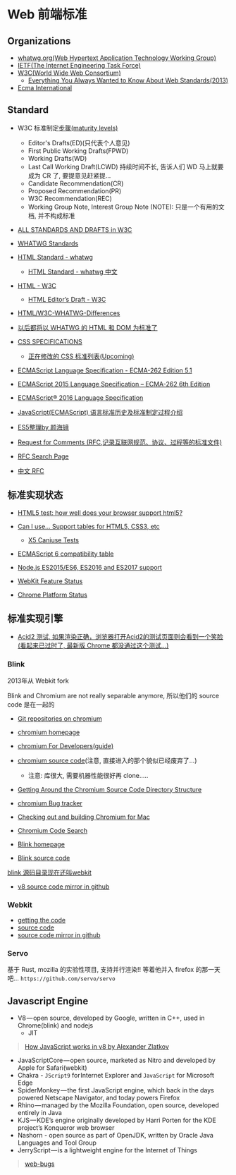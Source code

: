 # Web 前端标准

## Organizations

* [whatwg.org(Web Hypertext Application Technology Working Group)](https://whatwg.org/)
* [IETF(The Internet Engineering Task Force)](http://ietf.org/)
* [W3C(World Wide Web Consortium)](https://www.w3.org/)
  * [Everything You Always Wanted to Know About Web Standards(2013)](http://video.tudou.com/v/XMjIzNjQ4ODE4OA==.html)
* [Ecma International](https://www.ecma-international.org/)

## Standard

* W3C 标准制定[步骤(maturity levels)](https://www.w3.org/2018/Process-20180201//#recs-and-notes)
  * Editor's Drafts(ED)(只代表个人意见)
  * First Public Working Drafts(FPWD)
  * Working Drafts(WD)
  * Last Call Working Draft(LCWD) 持续时间不长, 告诉人们 WD 马上就要成为 CR 了, 要提意见赶紧提...
  * Candidate Recommendation(CR)
  * Proposed Recommendation(PR)
  * W3C Recommendation(REC)
  * Working Group Note, Interest Group Note (NOTE): 只是一个有用的文档, 并不构成标准
* [ALL STANDARDS AND DRAFTS in W3C](https://www.w3.org/TR/)

* [WHATWG Standards](https://spec.whatwg.org/)

* [HTML Standard - whatwg](https://html.spec.whatwg.org/multipage/)
  * [HTML Standard - whatwg 中文](https://whatwg-cn.github.io/html/)
* [HTML - W3C](https://www.w3.org/TR/html/)
  * [HTML Editor’s Draft - W3C](https://w3c.github.io/html/)
* [HTML/W3C-WHATWG-Differences](https://www.w3.org/wiki/HTML/W3C-WHATWG-Differences)
* [以后都将以 WHATWG 的 HTML 和 DOM 为标准了](https://www.w3.org/blog/news/archives/7753)

* [CSS SPEC­I­FI­CA­TIONS](https://www.w3.org/Style/CSS/current-work)
  * [正在修改的 CSS 标准列表(Up­com­ing)](https://drafts.csswg.org/)

* [ECMAScript Language Specification - ECMA-262 Edition 5.1](http://www.ecma-international.org/ecma-262/5.1/)
* [ECMAScript 2015 Language Specification &ndash; ECMA-262 6th Edition](http://www.ecma-international.org/ecma-262/6.0/)
* [ECMAScript® 2016 Language Specification](http://www.ecma-international.org/ecma-262/7.0/index.html)
* [JavaScript(ECMAScript) 语言标准历史及标准制定过程介绍](https://itbilu.com/javascript/js/V1APADgrG.html)
* [ES5整理by 颜海镜](http://yanhaijing.com/es5/#about)

* [Request for Comments (RFC,记录互联网规范、协议、过程等的标准文件)](https://www.ietf.org/rfc.html)
* [RFC Search Page](https://www.rfc-editor.org/search/rfc_search.php)
* [中文 RFC](http://man.chinaunix.net/develop/rfc/default.htm)

## 标准实现状态

* [HTML5 test: how well does your browser support html5?](http://html5test.com/)
* [Can I use... Support tables for HTML5, CSS3, etc](http://caniuse.com/)
  * [X5 Caniuse Tests](http://res.imtt.qq.com/tbs/incoming20160419/home.html)
* [ECMAScript 6 compatibility table](http://kangax.github.io/compat-table/es6/)
* [Node.js ES2015/ES6, ES2016 and ES2017 support](node.green)

* [WebKit Feature Status](https://webkit.org/status/)
* [Chrome Platform Status](https://www.chromestatus.com/features)

## 标准实现引擎

* [Acid2 测试, 如果渲染正确，浏览器打开Acid2的测试页面则会看到一个笑脸(看起来已过时了, 最新版 Chrome 都没通过这个测试...)](https://zh.wikipedia.org/wiki/Acid2)

### Blink

2013年从 Webkit fork

Blink and Chromium are not really separable anymore, 所以他们的 source code 是在一起的

* [Git repositories on chromium](https://chromium.googlesource.com/)

* [chromium homepage](https://www.chromium.org/Home)
* [chromium For Developers(guide)](http://www.chromium.org/developers)
* [chromium source code](https://chromium.googlesource.com/chromium/src/)(注意, 直接进入的那个貌似已经废弃了...)
  * 注意: 库很大, 需要机器性能很好再 clone.....
* [Getting Around the Chromium Source Code Directory Structure](http://www.chromium.org/developers/how-tos/getting-around-the-chrome-source-code)
* [chromium Bug tracker](https://bugs.chromium.org/p/chromium/issues/list)
* [Checking out and building Chromium for Mac](https://chromium.googlesource.com/chromium/src/+/master/docs/mac_build_instructions.md)
* [Chromium Code Search](https://cs.chromium.org/)
* [Blink homepage](https://www.chromium.org/blink)
* [Blink source code](https://chromium.googlesource.com/chromium/src/+/master/third_party/WebKit/)

[blink 源码目录现在还叫webkit](https://groups.google.com/a/chromium.org/forum/#!topic/platform-architecture-dev/DKQn-SILZzo/discussion)

* [v8 source code mirror in github](https://github.com/v8/v8)

### Webkit

* [getting the code](https://webkit.org/getting-the-code/)
* [source code](https://trac.webkit.org/browser/webkit/trunk)
* [source code mirror in github](https://github.com/WebKit/webkit)

### Servo

基于 Rust, mozilla 的实验性项目, 支持并行渲染!! 等着他并入 firefox 的那一天吧... `https://github.com/servo/servo`

## Javascript Engine

* V8 — open source, developed by Google, written in C++, used in Chrome(blink) and nodejs
  * JIT

> [How JavaScript works in v8 by Alexander Zlatkov](https://blog.sessionstack.com/how-javascript-works-inside-the-v8-engine-5-tips-on-how-to-write-optimized-code-ac089e62b12e)

* JavaScriptCore — open source, marketed as Nitro and developed by Apple for Safari(webkit)
* Chakra - `JScript9` for Internet Explorer and `JavaScript` for Microsoft Edge
* SpiderMonkey — the first JavaScript engine, which back in the days powered Netscape Navigator, and today powers Firefox
* Rhino — managed by the Mozilla Foundation, open source, developed entirely in Java
* KJS — KDE’s engine originally developed by Harri Porten for the KDE project’s Konqueror web browser
* Nashorn - open source as part of OpenJDK, written by Oracle Java Languages and Tool Group
* JerryScript — is a lightweight engine for the Internet of Things

> [web-bugs](https://github.com/webcompat/web-bugs/issues)

